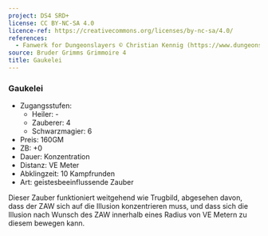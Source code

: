 ```yaml
---
project: DS4 SRD+
license: CC BY-NC-SA 4.0
licence-ref: https://creativecommons.org/licenses/by-nc-sa/4.0/
references: 
  - Fanwerk for Dungeonslayers © Christian Kennig (https://www.dungeonslayers.net/)
source: Bruder Grimms Grimmoire 4
title: Gaukelei
---
```


### Gaukelei

- Zugangsstufen:
  - Heiler: -
  - Zauberer: 4
  - Schwarzmagier: 6
- Preis: 160GM
- ZB: +0
- Dauer: Konzentration
- Distanz: VE Meter
- Abklingzeit: 10 Kampfrunden
- Art: geistesbeeinflussende Zauber

Dieser Zauber funktioniert weitgehend wie Trugbild, abgesehen davon, dass der ZAW sich auf die Illusion konzentrieren muss, und dass sich die Illusion nach Wunsch des ZAW innerhalb eines Radius von VE Metern zu diesem bewegen kann.

